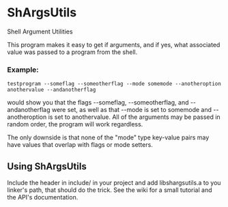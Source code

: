 # ShArgsUtils
Shell Argument Utilities 



This program makes it easy to get if arguments, and if yes, what associated value was passed to a program from the shell. 

### Example:

```shell
testprogram --someflag --someotherflag --mode somemode --anotheroption anothervalue --andanotherflag
```

would show you that the flags --someflag, --someotherflag, and --andanotherflag were set, as well as that --mode is set to somemode and --anotheroption is set to anothervalue. All of the arguments may be passed in random order, the program will work regardless.

The only downside is that none of the "mode" type key-value pairs may have values that overlap with flags or mode setters.

## Using ShArgsUtils

Include the header in include/ in your project and add libshargsutils.a to you linker's path, that should do the trick.
See the wiki for a small tutorial and the API's documentation.
